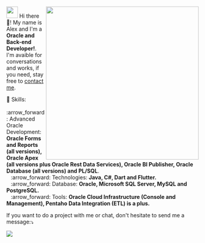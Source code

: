 ### 

<!--
**alexmaycon/AlexMaycon** is a ✨ _special_ ✨ repository because its `README.md` (this file) appears on your GitHub profile.

Here are some ideas to get you started:

- 🔭 I’m currently working on ...
- 🌱 I’m currently learning ...
- 👯 I’m looking to collaborate on ...
- 🤔 I’m looking for help with ...
- 💬 Ask me about ...
- 📫 How to reach me: ...
- 😄 Pronouns: ...
- ⚡ Fun fact: ...
-->

<a href="https://www.credly.com/users/alex-maycon-da-silva/badges" alt="Credly">
  <img src="https://images.credly.com/images/b685de69-03cf-402c-b8e3-62ecd0e2e949/blob.png" min-width="400px" max-width="400px" width="400px" align="right">
</a>

<p align="left">
  <img src="https://media.giphy.com/media/3og0IAzB7lmOo2q0Ss/giphy.gif" height="30px width="30px" >
  Hi there 👋! My name is Alex and I'm a <strong>Oracle and Back-end Developer!</strong>. I'm avaible for conversations and works, if you need, stay free to <a href="https://www.alexmaycon.dev" target="_blank">contact me</a>.
</p>

<p align="left">
  💬 Skills: <br>
      &nbsp;&nbsp; :arrow_forward:	Advanced Oracle Development: <strong>Oracle Forms and Reports (all versions), Oracle Apex (all versions plus Oracle Rest Data Services), Oracle BI Publisher, Oracle Database (all versions) and PL/SQL</strong>. <br>
      &nbsp;&nbsp; :arrow_forward: Technologies: <strong>Java, C#, Dart and Flutter.</strong> <br>
      &nbsp;&nbsp; :arrow_forward:	Database: <strong>Oracle, Microsoft SQL Server, MySQL and PostgreSQL.</strong> <br>
      &nbsp;&nbsp; :arrow_forward:	Tools:   <strong>Oracle Cloud Infrastructure (Console and Management), Pentaho Data Integration (ETL) is a plus.</strong> <br>
</p>

<p align="left">
    If you want to do a project with me or chat, don't hesitate to send me a message:⤵️
</p>

<p align="left">
  <a href="https://www.linkedin.com/in/alexmaycon" alt="Linkedin">
    <img src="https://img.shields.io/badge/-Linkedin-0e76a8?style=for-the-badge&logo=Linkedin&logoColor=white&link=https://www.linkedin.com/in/alexmaycon/"/>
  </a>
</p> 

